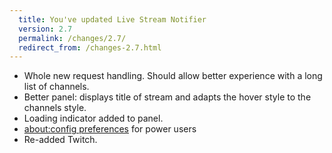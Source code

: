 ```yaml
---
  title: You've updated Live Stream Notifier
  version: 2.7
  permalink: /changes/2.7/
  redirect_from: /changes-2.7.html
---
```

 - Whole new request handling. Should allow better experience with a long list of channels.
 - Better panel: displays title of stream and adapts the hover style to the channels style.
 - Loading indicator added to panel.
 - [about:config preferences](/justintv-stream-notifications/aboutconfig/) for power users
 - Re-added Twitch.

